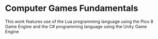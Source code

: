 # Computer Games Fundamentals

This work features use of the Lua programming language using the Pico 8 Game Engine and the C# programming language using the Unity Game Engine